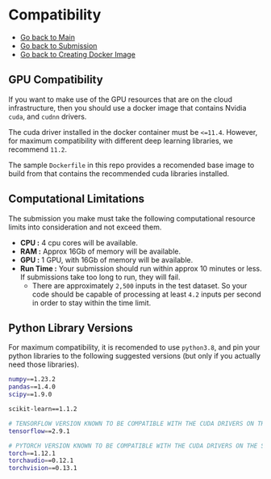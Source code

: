 # Compatibility

- [Go back to Main](../README.md)
- [Go back to Submission](submission.md)
- [Go back to Creating Docker Image](create_docker.md)

## GPU Compatibility

If you want to make use of the GPU resources that are on the cloud infrastructure, then you should use a docker image that contains Nvidia `cuda`, and `cudnn` drivers. 

The cuda driver installed in the docker container must be `<=11.4`. However, for maximum compatibility with different deep learning libraries, we recommend `11.2`. 

The sample `Dockerfile` in this repo provides a recomended base image to build from that contains the recommended cuda libraries installed.

## Computational Limitations

The submission you make must take the following computational resource limits into consideration and not exceed them. 

- **CPU :** 4 cpu cores will be available.
- **RAM :** Approx 16Gb of memory will be available.
- **GPU :** 1 GPU, with 16Gb of memory will be available.
- **Run Time :** Your submission should run within approx 10 minutes or less. If submissions take too long to run, they will fail.
    - There are approximately `2,500` inputs in the test dataset. So your code should be capable of processing at least `4.2` inputs per second in order to stay within the time limit.

## Python Library Versions

For maximum compatibility, it is recomended to use `python3.8`, and pin your python libraries to the following suggested versions (but only if you actually need those libraries).

```bash
numpy==1.23.2
pandas==1.4.0
scipy==1.9.0

scikit-learn==1.1.2

# TENSORFLOW VERSION KNOWN TO BE COMPATIBLE WITH THE CUDA DRIVERS ON THE SERVERS
tensorflow==2.9.1

# PYTORCH VERSION KNOWN TO BE COMPATIBLE WITH THE CUDA DRIVERS ON THE SERVERS
torch==1.12.1
torchaudio==0.12.1
torchvision==0.13.1
```

